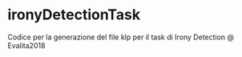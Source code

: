 # ironyDetectionTask

Codice per la generazione del file klp per il task di Irony Detection @ Evalita2018
